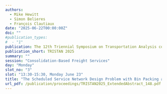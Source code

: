 ```yaml
---
authors:
  - Mike Hewitt
  - Simon Belieres
  - François Clautiaux
date: "2025-06-22T00:00:00Z"
doi: ""
#publication_types:
#  - "1"
publication: The 12th Triennial Symposium on Transportation Analysis conference
publication_short: TRISTAN 2025
summary: ""
session: "Consolidation-Based Freight Services"
day: "Monday"
slot_no: "3"
slot: "13:30-15:30, Monday June 23"
title: "The Scheduled Service Network Design Problem with Bin Packing and Heterogenous Fleets"
url_pdf: /publication/proceedings/TRISTAN2025_ExtendedAbstract_148.pdf
---
```

